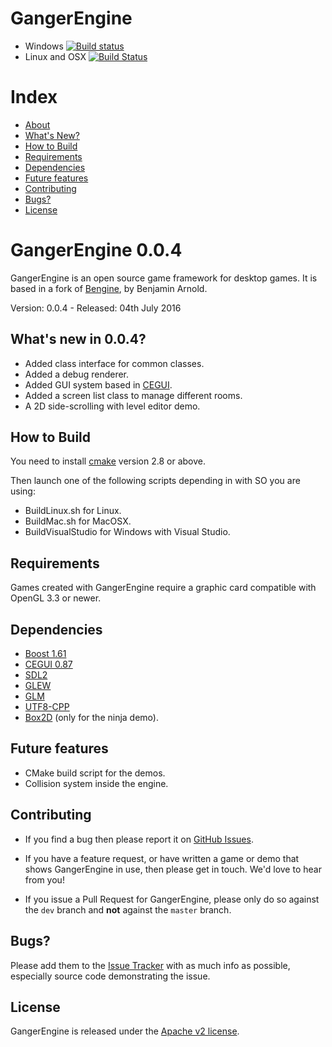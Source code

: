 GangerEngine
=======

- Windows [![Build status](https://ci.appveyor.com/api/projects/status/pta0jukudrmqkwt7/branch/master?svg=true)](https://ci.appveyor.com/project/feserr/gangerengine-hxaa4/branch/master)
- Linux and OSX [![Build Status](https://travis-ci.org/Reisor/GangerEngine.svg)](https://travis-ci.org/feserr/GangerEngine)

# Index

- [About](#about)
- [What's New?](#whats-new)
- [How to Build](#how-to-build)
- [Requirements](#requirements)
- [Dependencies](#dependencies)
- [Future features](#future)
- [Contributing](#contributing)
- [Bugs?](#bugs)
- [License](#license)

<a name="about"></a>
# GangerEngine 0.0.4

GangerEngine is an open source game framework for desktop games. It is based in a fork of  [Bengine](https://github.com/Barnold1953/GraphicsTutorials), by Benjamin Arnold.

Version: 0.0.4 - Released: 04th July 2016

<a name="whats-new"></a>
## What's new in 0.0.4?

* Added class interface for common classes.
* Added a debug renderer.
* Added GUI system based in [CEGUI](http://cegui.org.uk/).
* Added a screen list class to manage different rooms.
* A 2D side-scrolling with level editor demo.

<a name="how-to-build"></a>
## How to Build

You need to install [cmake](https://cmake.org/) version 2.8 or above.

Then launch one of the following scripts depending in with SO you are using:
* BuildLinux.sh for Linux.
* BuildMac.sh for MacOSX.
* BuildVisualStudio for Windows with Visual Studio.

<a name="requirements"></a>
## Requirements

Games created with GangerEngine require a graphic card compatible with OpenGL 3.3 or newer.

<a name="dependencies"></a>
## Dependencies

* [Boost 1.61](http://www.boost.org/)
* [CEGUI 0.87](http://cegui.org.uk/)
* [SDL2](https://www.libsdl.org/index.php)
* [GLEW](http://glew.sourceforge.net/)
* [GLM](http://glm.g-truc.net/0.9.7/index.html)
* [UTF8-CPP](http://utfcpp.sourceforge.net/)
* [Box2D](http://box2d.org/) (only for the ninja demo).

<a name="future"></a>
## Future features

* CMake build script for the demos.
* Collision system inside the engine.

<a name="contributing"></a>
## Contributing

- If you find a bug then please report it on [GitHub Issues][issues].

- If you have a feature request, or have written a game or demo that shows GangerEngine in use, then please get in touch. We'd love to hear from you!

- If you issue a Pull Request for GangerEngine, please only do so against the `dev` branch and **not** against the `master` branch.

<a name="bugs"></a>
## Bugs?

Please add them to the [Issue Tracker][issues] with as much info as possible, especially source code demonstrating the issue.

<a name="license"></a>
## License

GangerEngine is released under the [Apache v2 license](http://www.apache.org/licenses/LICENSE-2.0.html).

[issues]: https://github.com/Reisor/GangerEngine/issues
